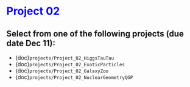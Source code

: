 # <span style="color: blue;"><b>Project 02</b></span>

## Select from one of the following projects (due date Dec 11):



* {doc}`projects/Project_02_HiggsTauTau`
* {doc}`projects/Project_02_ExoticParticles`
* {doc}`projects/Project_02_GalaxyZoo`
* {doc}`projects/Project_02_NuclearGeometryQGP`